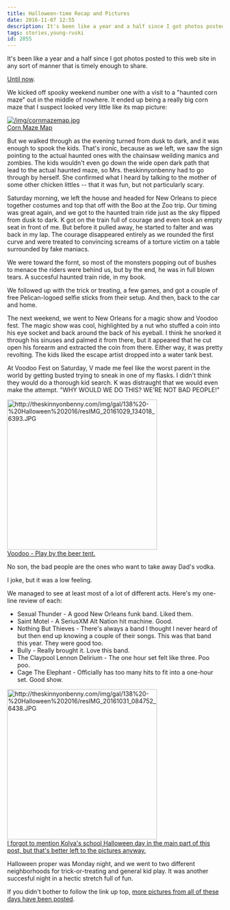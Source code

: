 ```yaml
---
title: Halloween-time Recap and Pictures
date: 2016-11-07 12:55
description: It's been like a year and a half since I got photos posted to this web site in any sort of manner that is timely enough to share.  Until now.  We kicked off spooky weekend number one with a visit to a "haunted corn maze" out in the middle of nowhere.  It ended up being a really big corn maze that I suspect looked very little like its map picture:
tags: stories,young-ruski
id: 2055
---
```

It's been like a year and a half since I got photos posted to this web site in any sort of manner that is timely enough to share.  

<a href="https://dynamic.theskinnyonbenny.com/gal/138">Until now</a>.

We kicked off spooky weekend number one with a visit to a "haunted corn maze" out in the middle of nowhere.  It ended up being a really big corn maze that I suspect looked very little like its map picture:

<a class="lightview centered" href="/img/cornmazemap.jpg" data-lightview-caption="Corn Maze Map" data-lightview-group="group1"><img src="/img/cornmazemap.jpg" alt="/img/cornmazemap.jpg"><br><span class="caption">Corn Maze Map</span></a>

But we walked through as the evening turned from dusk to dark, and it was enough to spook the kids.  That's ironic, because as we left, we saw the sign pointing to the actual haunted ones with the chainsaw weilding manics and zombies.  The kids wouldn't even go down the wide open dark path that lead to the actual haunted maze, so Mrs. theskinnyonbenny had to go through by herself.  She confirmed what I heard by talking to the mother of some other chicken littles -- that it was fun, but not particularly scary.

Saturday morning, we left the house and headed for New Orleans to piece together costumes and top that off with the Boo at the Zoo trip.  Our timing was great again, and we got to the haunted train ride just as the sky flipped from dusk to dark.  K got on the train full of courage and even took an empty seat in front of me.  But before it pulled away, he started to falter and was back in my lap.  The courage disappeared entirely as we rounded the first curve and were treated to convincing screams of a torture victim on a table surrounded by fake maniacs.

We were toward the fornt, so most of the monsters popping out of bushes to menace the riders were behind us, but by the end, he was in full blown tears.  A succesful haunted train ride, in my book.

We followed up with the trick or treating, a few games, and got a couple of free Pelican-logoed selfie sticks from their setup.  And then, back to the car and home.

The next weekend, we went to New Orleans for a magic show and Voodoo fest.  The magic show was cool, highlighted by a nut who stuffed a coin into his eye socket and back around the back of his eyeball.  I think he snorked it through his sinuses and palmed it from there, but it appeared that he cut open his forearm and extracted the coin from there.  Either way, it was pretty revolting.  The kids liked the escape artist dropped into a water tank best.

At Voodoo Fest on Saturday, V made me feel like the worst parent in the world by getting busted trying to sneak in one of my flasks.  I didn't think they would do a thorough kid search.  K was distraught that we would even make the attempt.  "WHY WOULD WE DO THIS?  WE'RE NOT BAD PEOPLE!"

<a class="lightview alignright" href="http://theskinnyonbenny.com/img/gal/138%20-%20Halloween%202016/resIMG_20161029_134018_6393.JPG" data-lightview-caption="Voodoo - Play by the beer tent." data-lightview-group="group1"><img src="http://theskinnyonbenny.com/img/gal/138%20-%20Halloween%202016/resIMG_20161029_134018_6393.JPG" alt="http://theskinnyonbenny.com/img/gal/138%20-%20Halloween%202016/resIMG_20161029_134018_6393.JPG" width="350px"><br><span class="caption alignleft">Voodoo - Play by the beer tent.</span></a>

No son, the bad people are the ones who want to take away Dad's vodka.

I joke, but it was a low feeling.

We managed to see at least most of a lot of different acts.  Here's my one-line review of each:

<ul><li>Sexual Thunder - A good New Orleans funk band.  Liked them.</li>
<li>Saint Motel - A SeriusXM Alt Nation hit machine.  Good.</li>
<li>Nothing But Thieves - There's always a band I thought I never heard of but then end up knowing a couple of their songs.  This was that band this year.  They were good too.</li>
<li>Bully - Really brought it.  Love this band.</li>
<li>The Claypool Lennon Delirium - The one hour set felt like three.  Poo poo.</li>
<li>Cage The Elephant - Officially has too many hits to fit into a one-hour set.  Good show.</li></ul>

<a class="lightview alignright" href="http://theskinnyonbenny.com/img/gal/138%20-%20Halloween%202016/resIMG_20161031_084752_6438.JPG" data-lightview-caption="I forgot to mention Kolya's school Halloween day in the main part of this post, but that's better left to the pictures anyway." data-lightview-group="group1" style="width:350px;"><img src="http://theskinnyonbenny.com/img/gal/138%20-%20Halloween%202016/resIMG_20161031_084752_6438.JPG" alt="http://theskinnyonbenny.com/img/gal/138%20-%20Halloween%202016/resIMG_20161031_084752_6438.JPG" width="350px"><br><span class="caption alignleft">I forgot to mention Kolya's school Halloween day in the main part of this post, but that's better left to the pictures anyway.</span></a>

Halloween proper was Monday night, and we went to two different neighborhoods for trick-or-treating and general kid play.  It was another succesful night in a hectic stretch full of fun.

If you didn't bother to follow the link up top, <a href="http://theskinnyonbenny.com/pg4.php?spgmGal=138%20-%20Halloween%202016">more pictures from all of these days have been posted</a>.